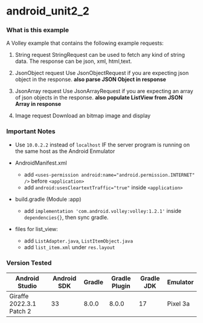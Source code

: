# android_unit2_2

### What is this example

A Volley example that contains the following example requests:

1. String request
StringRequest can be used to fetch any kind of string data. The response can be json, xml, html,text.

2. JsonObject request
Use JsonObjectRequest if you are expecting json object in the response.
**also parse JSON Object in response**

3. JsonArray request
Use JsonArrayRequest if you are expecting an array of json objects in the response.
**also populate ListView from JSON Array in response**

4. Image request
Download an bitmap image and display

### Important Notes

- Use `10.0.2.2` instead of `localhost` IF the server program is running on the same host as the Android Enmulator

- AndroidManifest.xml
    - add `<uses-permission android:name="android.permission.INTERNET" />` before `<application>`
    - add `android:usesCleartextTraffic="true"` inside `<application>`

- build.gradle (Module :app)
    - add `implementation 'com.android.volley:volley:1.2.1'` inside `dependencies{}`, then sync gradle.

- files for list_view:
    - add `ListAdapter.java`, `ListItemObject.java`
    - add `list_item.xml` under `res.layout`

### Version Tested
|Android Studio            | Android SDK | Gradle | Gradle Plugin | Gradle JDK | Emulator |
|--------------------------|-------------|--------|---------------|------------|----------|
|Giraffe 2022.3.1 Patch 2  |     33      | 8.0.0  |    8.0.0      |    17      | Pixel 3a |



